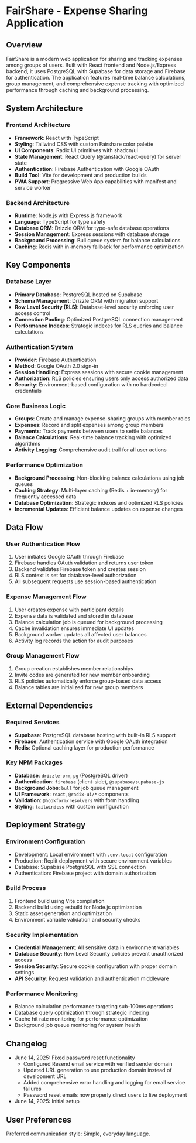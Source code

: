 # FairShare - Expense Sharing Application

## Overview

FairShare is a modern web application for sharing and tracking expenses among groups of users. Built with React frontend and Node.js/Express backend, it uses PostgreSQL with Supabase for data storage and Firebase for authentication. The application features real-time balance calculations, group management, and comprehensive expense tracking with optimized performance through caching and background processing.

## System Architecture

### Frontend Architecture
- **Framework**: React with TypeScript
- **Styling**: Tailwind CSS with custom Fairshare color palette
- **UI Components**: Radix UI primitives with shadcn/ui
- **State Management**: React Query (@tanstack/react-query) for server state
- **Authentication**: Firebase Authentication with Google OAuth
- **Build Tool**: Vite for development and production builds
- **PWA Support**: Progressive Web App capabilities with manifest and service worker

### Backend Architecture
- **Runtime**: Node.js with Express.js framework
- **Language**: TypeScript for type safety
- **Database ORM**: Drizzle ORM for type-safe database operations
- **Session Management**: Express sessions with database storage
- **Background Processing**: Bull queue system for balance calculations
- **Caching**: Redis with in-memory fallback for performance optimization

## Key Components

### Database Layer
- **Primary Database**: PostgreSQL hosted on Supabase
- **Schema Management**: Drizzle ORM with migration support
- **Row Level Security (RLS)**: Database-level security enforcing user access control
- **Connection Pooling**: Optimized PostgreSQL connection management
- **Performance Indexes**: Strategic indexes for RLS queries and balance calculations

### Authentication System
- **Provider**: Firebase Authentication
- **Method**: Google OAuth 2.0 sign-in
- **Session Handling**: Express sessions with secure cookie management
- **Authorization**: RLS policies ensuring users only access authorized data
- **Security**: Environment-based configuration with no hardcoded credentials

### Core Business Logic
- **Groups**: Create and manage expense-sharing groups with member roles
- **Expenses**: Record and split expenses among group members
- **Payments**: Track payments between users to settle balances
- **Balance Calculations**: Real-time balance tracking with optimized algorithms
- **Activity Logging**: Comprehensive audit trail for all user actions

### Performance Optimization
- **Background Processing**: Non-blocking balance calculations using job queues
- **Caching Strategy**: Multi-layer caching (Redis + in-memory) for frequently accessed data
- **Database Optimization**: Strategic indexes and optimized RLS policies
- **Incremental Updates**: Efficient balance updates on expense changes

## Data Flow

### User Authentication Flow
1. User initiates Google OAuth through Firebase
2. Firebase handles OAuth validation and returns user token
3. Backend validates Firebase token and creates session
4. RLS context is set for database-level authorization
5. All subsequent requests use session-based authentication

### Expense Management Flow
1. User creates expense with participant details
2. Expense data is validated and stored in database
3. Balance calculation job is queued for background processing
4. Cache invalidation ensures immediate UI updates
5. Background worker updates all affected user balances
6. Activity log records the action for audit purposes

### Group Management Flow
1. Group creation establishes member relationships
2. Invite codes are generated for new member onboarding
3. RLS policies automatically enforce group-based data access
4. Balance tables are initialized for new group members

## External Dependencies

### Required Services
- **Supabase**: PostgreSQL database hosting with built-in RLS support
- **Firebase**: Authentication service with Google OAuth integration
- **Redis**: Optional caching layer for production performance

### Key NPM Packages
- **Database**: `drizzle-orm`, `pg` (PostgreSQL driver)
- **Authentication**: `firebase` (client-side), `@supabase/supabase-js`
- **Background Jobs**: `bull` for job queue management
- **UI Framework**: `react`, `@radix-ui/*` components
- **Validation**: `@hookform/resolvers` with form handling
- **Styling**: `tailwindcss` with custom configuration

## Deployment Strategy

### Environment Configuration
- Development: Local environment with `.env.local` configuration
- Production: Replit deployment with secure environment variables
- Database: Supabase PostgreSQL with SSL connection
- Authentication: Firebase project with domain authorization

### Build Process
1. Frontend build using Vite compilation
2. Backend build using esbuild for Node.js optimization
3. Static asset generation and optimization
4. Environment variable validation and security checks

### Security Implementation
- **Credential Management**: All sensitive data in environment variables
- **Database Security**: Row Level Security policies prevent unauthorized access
- **Session Security**: Secure cookie configuration with proper domain settings
- **API Security**: Request validation and authentication middleware

### Performance Monitoring
- Balance calculation performance targeting sub-100ms operations
- Database query optimization through strategic indexing
- Cache hit rate monitoring for performance optimization
- Background job queue monitoring for system health

## Changelog
- June 14, 2025: Fixed password reset functionality
  - Configured Resend email service with verified sender domain
  - Updated URL generation to use production domain instead of development URL
  - Added comprehensive error handling and logging for email service failures
  - Password reset emails now properly direct users to live deployment
- June 14, 2025: Initial setup

## User Preferences

Preferred communication style: Simple, everyday language.